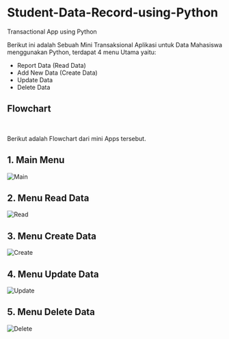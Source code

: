 # Student-Data-Record-using-Python
Transactional App using Python

Berikut ini adalah Sebuah Mini Transaksional Aplikasi untuk Data Mahasiswa menggunakan Python, terdapat 4 menu Utama yaitu:
  - Report Data (Read Data)
  - Add New Data (Create Data)
  - Update Data
  - Delete Data

## Flowchart
<br>

Berikut adalah Flowchart dari mini Apps tersebut.

## 1. Main Menu
![Main](https://github.com/93kryptonian/Student-Data-Record-using-Python/blob/main/Main%20Menu.png)

## 2. Menu Read Data
![Read](https://github.com/93kryptonian/Student-Data-Record-using-Python/blob/main/Menu%20Read.png)

## 3. Menu Create Data
![Create](https://github.com/93kryptonian/Student-Data-Record-using-Python/blob/main/Menu%20create.png)

## 4. Menu Update Data
![Update](https://github.com/93kryptonian/Student-Data-Record-using-Python/blob/main/Menu%20update.png)

## 5. Menu Delete Data
![Delete](https://github.com/93kryptonian/Student-Data-Record-using-Python/blob/main/Menu%20delete.png)
